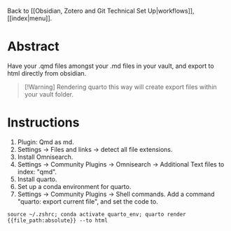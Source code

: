 Back to [[Obsidian, Zotero and Git Technical Set Up|workflows]], [[index|menu]].
# Abstract 
Have your .qmd files amongst your .md files in your vault, and export to html directly from obsidian.

> [!Warning] Rendering quarto this way will create export files within your vault folder.
# Instructions
1. Plugin: Qmd as md.
2. Settings -> Files and links -> detect all file extensions.
3. Install Omnisearch.
4. Settings -> Community Plugins -> Omnisearch -> Additional Text files to index: "qmd".
5. Install quarto.
6. Set up a conda environment for quarto.
7. Settings -> Community Plugins -> Shell commands. Add a command "quarto: export current file", and set the code to.
```
source ~/.zshrc; conda activate quarto_env; quarto render {{file_path:absolute}} --to html
```
